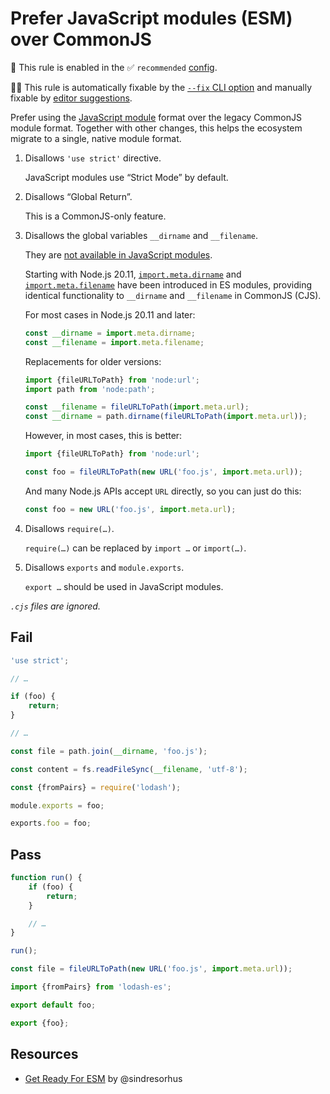 # Prefer JavaScript modules (ESM) over CommonJS

💼 This rule is enabled in the ✅ `recommended` [config](https://github.com/sindresorhus/eslint-plugin-unicorn#recommended-config).

🔧💡 This rule is automatically fixable by the [`--fix` CLI option](https://eslint.org/docs/latest/user-guide/command-line-interface#--fix) and manually fixable by [editor suggestions](https://eslint.org/docs/latest/use/core-concepts#rule-suggestions).

<!-- end auto-generated rule header -->
<!-- Do not manually modify this header. Run: `npm run fix:eslint-docs` -->

Prefer using the [JavaScript module](https://developer.mozilla.org/en-US/docs/Web/JavaScript/Guide/Modules) format over the legacy CommonJS module format. Together with other changes, this helps the ecosystem migrate to a single, native module format.

1. Disallows `'use strict'` directive.

	JavaScript modules use “Strict Mode” by default.

1. Disallows “Global Return”.

	This is a CommonJS-only feature.

1. Disallows the global variables `__dirname` and `__filename`.

	They are [not available in JavaScript modules](https://nodejs.org/api/esm.html#esm_no_filename_or_dirname).

	Starting with Node.js 20.11, [`import.meta.dirname`](https://nodejs.org/api/esm.html#importmetadirname) and [`import.meta.filename`](https://nodejs.org/api/esm.html#importmetafilename) have been introduced in ES modules, providing identical functionality to `__dirname` and `__filename` in CommonJS (CJS).

	For most cases in Node.js 20.11 and later:

	```js
	const __dirname = import.meta.dirname;
	const __filename = import.meta.filename;
	```

	Replacements for older versions:

	```js
	import {fileURLToPath} from 'node:url';
	import path from 'node:path';

	const __filename = fileURLToPath(import.meta.url);
	const __dirname = path.dirname(fileURLToPath(import.meta.url));
	```

	However, in most cases, this is better:

	```js
	import {fileURLToPath} from 'node:url';

	const foo = fileURLToPath(new URL('foo.js', import.meta.url));
	```

	And many Node.js APIs accept `URL` directly, so you can just do this:

	```js
	const foo = new URL('foo.js', import.meta.url);
	```

1. Disallows `require(…)`.

	`require(…)` can be replaced by `import …` or `import(…)`.

1. Disallows `exports` and `module.exports`.

	`export …` should be used in JavaScript modules.

*`.cjs` files are ignored.*

## Fail

```js
'use strict';

// …
```

```js
if (foo) {
	return;
}

// …
```

```js
const file = path.join(__dirname, 'foo.js');
```

```js
const content = fs.readFileSync(__filename, 'utf-8');
```

```js
const {fromPairs} = require('lodash');
```

```js
module.exports = foo;
```

```js
exports.foo = foo;
```

## Pass

```js
function run() {
	if (foo) {
		return;
	}

	// …
}

run();
```

```js
const file = fileURLToPath(new URL('foo.js', import.meta.url));
```

```js
import {fromPairs} from 'lodash-es';
```

```js
export default foo;
```

```js
export {foo};
```

## Resources

- [Get Ready For ESM](https://gist.github.com/sindresorhus/a39789f98801d908bbc7ff3ecc99d99c) by @sindresorhus
